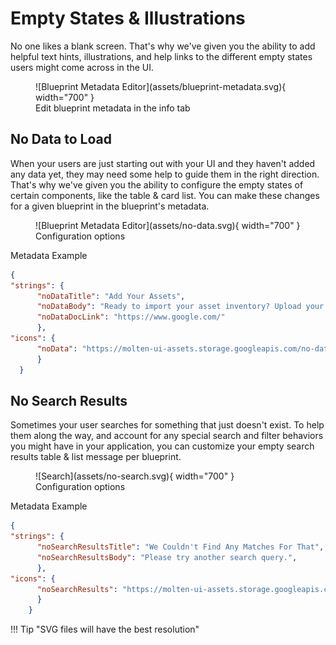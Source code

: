 # Empty States & Illustrations

No one likes a blank screen. That's why we've given you the ability to add helpful text hints, illustrations, and help links to the different empty states users might come across in the UI.

<figure markdown>
![Blueprint Metadata Editor](assets/blueprint-metadata.svg){ width="700" }
  <figcaption>Edit blueprint metadata in the info tab</figcaption>
</figure>

## No Data to Load

When your users are just starting out with your UI and they haven't added any data yet, they may need some help to guide them in the right direction. That's why we've given you the ability to configure the empty states of certain components, like the table & card list. You can make these changes for a given blueprint in the blueprint's metadata.

<figure markdown>
![Blueprint Metadata Editor](assets/no-data.svg){ width="700" }
  <figcaption>Configuration options</figcaption>
</figure>

Metadata Example

```json
{
"strings": {
      "noDataTitle": "Add Your Assets",
      "noDataBody": "Ready to import your asset inventory? Upload your assets in bulk or individually.",
      "noDataDocLink": "https://www.google.com/"
      },
"icons": {
      "noData": "https://molten-ui-assets.storage.googleapis.com/no-data.svg"
      }
  }
  ```
  
## No Search Results

Sometimes your user searches for something that just doesn't exist. To help them along the way, and account for any special search and filter behaviors you might have in your application, you can customize your empty search results table & list message per blueprint. 

<figure markdown>
![Search](assets/no-search.svg){ width="700" }
  <figcaption>Configuration options</figcaption>
</figure>

Metadata Example 

```json
{
"strings": {
      "noSearchResultsTitle": "We Couldn't Find Any Matches For That",
      "noSearchResultsBody": "Please try another search query.",
      },
"icons": {
      "noSearchResults": "https://molten-ui-assets.storage.googleapis.com/no-search-results.svg"
      }
    }
  ```
  
!!! Tip "SVG files will have the best resolution"
